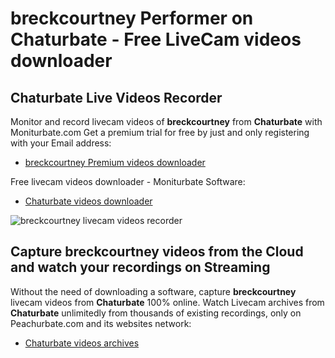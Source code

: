 # breckcourtney Performer on Chaturbate - Free LiveCam videos downloader

## Chaturbate Live Videos Recorder

Monitor and record livecam videos of **breckcourtney** from **Chaturbate** with Moniturbate.com
Get a premium trial for free by just and only registering with your Email address:
* [breckcourtney Premium videos downloader](https://moniturbate.com/request-demo-licence-key.html)

Free livecam videos downloader - Moniturbate Software:
* [Chaturbate videos downloader](https://moniturbate.com/moniturbate-download-software.html)

![breckcourtney livecam videos recorder](https://peachurnet.com/templates/moniturbate-software.png)


## Capture breckcourtney videos from the Cloud and watch your recordings on Streaming

Without the need of downloading a software, capture **breckcourtney** livecam videos from **Chaturbate** 100% online.
Watch Livecam archives from **Chaturbate** unlimitedly from thousands of existing recordings, only on Peachurbate.com and its websites network:
* [Chaturbate videos archives](https://peachurnet.com/)